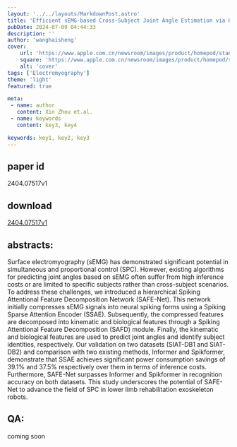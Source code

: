 ```yaml
---
layout: '../../layouts/MarkdownPost.astro'
title: 'Efficient sEMG-based Cross-Subject Joint Angle Estimation via Hierarchical Spiking Attentional Feature Decomposition Network'
pubDate: 2024-07-09 04:44:33
description: ''
author: 'wanghaisheng'
cover:
    url: 'https://www.apple.com.cn/newsroom/images/product/homepod/standard/Apple-HomePod-hero-230118_big.jpg.large_2x.jpg'
    square: 'https://www.apple.com.cn/newsroom/images/product/homepod/standard/Apple-HomePod-hero-230118_big.jpg.large_2x.jpg'
    alt: 'cover'
tags: ['Electromyography'] 
theme: 'light'
featured: true

meta:
 - name: author
   content: Xin Zhou et.al.
 - name: keywords
   content: key3, key4

keywords: key1, key2, key3
---
```


## paper id
2404.07517v1
## download
[2404.07517v1](http://arxiv.org/abs/2404.07517v1)
## abstracts:
Surface electromyography (sEMG) has demonstrated significant potential in simultaneous and proportional control (SPC). However, existing algorithms for predicting joint angles based on sEMG often suffer from high inference costs or are limited to specific subjects rather than cross-subject scenarios. To address these challenges, we introduced a hierarchical Spiking Attentional Feature Decomposition Network (SAFE-Net). This network initially compresses sEMG signals into neural spiking forms using a Spiking Sparse Attention Encoder (SSAE). Subsequently, the compressed features are decomposed into kinematic and biological features through a Spiking Attentional Feature Decomposition (SAFD) module. Finally, the kinematic and biological features are used to predict joint angles and identify subject identities, respectively. Our validation on two datasets (SIAT-DB1 and SIAT-DB2) and comparison with two existing methods, Informer and Spikformer, demonstrate that SSAE achieves significant power consumption savings of 39.1% and 37.5% respectively over them in terms of inference costs. Furthermore, SAFE-Net surpasses Informer and Spikformer in recognition accuracy on both datasets. This study underscores the potential of SAFE-Net to advance the field of SPC in lower limb rehabilitation exoskeleton robots.
## QA:
coming soon
